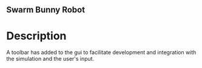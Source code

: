 ## Swarm Bunny Robot 
# Description 
A toolbar has added to the gui to facilitate development and integration with the simulation and the user's input.

